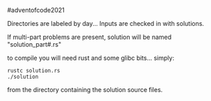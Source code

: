 #adventofcode2021

Directories are labeled by day... Inputs are checked in with solutions.

If multi-part problems are present, solution will be named "solution_part#.rs"

to compile you will need rust and some glibc bits... simply:

    rustc solution.rs
    ./solution

from the directory containing the solution source files.
